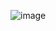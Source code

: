 ![image](https://user-images.githubusercontent.com/37383368/137940777-bd8779de-7209-44dd-9749-4b9585a3719b.png)
